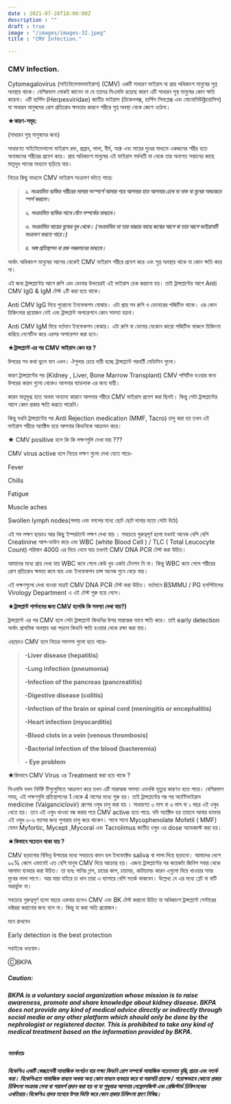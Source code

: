 ```yaml
---
date : 2021-07-28T18:00:00Z
description : ""
draft : true
image : "/images/images-32.jpeg"
title : "CMV Infection."

---
```

### CMV Infection.

Cytomegalovirus (সাইটোমেগালভাইরাস) (CMV) একটি সাধারণ ভাইরাস যা প্রায় অধিকাংশ মানুষের সুপ্ত অবস্থায় থাকে।  বেশিরভাগ লোকই জানেন না যে তাদের সিএমভি রয়েছে কারণ এটি  সাধারন সুস্থ মানুষের কোন ক্ষতি করেনা।  এটি হার্পিস  (Herpesviridae) জাতীয় ভাইরাস (চিকেনপক্স, হার্পিস সিমপ্লেক্স এবং মোনোনিউক্লিয়োসিস) যা সাধারন মানুষদের রোগ প্রতিরোধ ক্ষমতার কারনে শরীরে সুপ্ত অবস্থা থেকে জেগে ওঠেনা।

**★কারণ-সমূহ:**

(সাধারন সুস্থ মানুষদের জন্য)

সাধারণত সাইটোমেগালো ভাইরাস রক্ত, প্রস্রাব, লালা, বীর্য, অশ্রু এবং মায়ের দুধের মাধ্যমে একজনের শরীর হতে অন্যজনের শরীরের প্রবেশ করে। প্রায় অধিকাংশ মানুষের এই ভাইরাস  গর্ভবতী মা থেকে তার অনাগত সন্তানের কাছে মাতৃদুধ পানের মাধ্যমে ছড়িয়ে যায়।

নিচের কিছু  মাধ্যমে  CMV ভাইরাস  সংক্রমণ ঘটতে পারে:

> **_১. সংক্রামিত ব্যক্তির শরীরের লালার  সংস্পর্শে আসার পরে আপনার হাত আপনার চোখ বা নাক বা মুখের অভ্যন্তরে স্পর্শ করালে।_**
>
> **_২. সংক্রামিত ব্যক্তির সাথে যৌন সম্পর্কের মাধ্যমে।_**
>
> **_৩. সংক্রামিত মায়ের বুকের দুধ থেকে। (সংক্রামিত মা তার বাচ্চার কাছে জন্মের আগে বা তার আগে ভাইরাসটি সংক্রমণ করতে পারে।)_**
>
> **_৪. অঙ্গ প্রতিস্থাপন বা রক্ত সঞ্চালনের মাধ্যমে।_**

অর্থাৎ অধিকাংশ মানুষের আগের থেকেই CMV ভাইরাস শরীরে প্রবেশ করে এবং সুপ্ত অবস্থায় থাকে যা কোন ক্ষতি করে না।

এই জন্য ট্রান্সপ্লান্টের আগে রুগি এবং ডোনার উভয়েরই এই ভাইরাস চেক করানো হয়। তাই ট্রান্সপ্লান্টের আগে Anti CMV IgG & IgM টেস্ট ২টি করা হয়ে থাকে।

Anti CMV IgG দিয়ে পুরোনো ইনফেকশন বোঝায়। এটা প্রায় সব রুগি ও ডোনারের পজিটিভ থাকে। এর কোন চিকিৎসার প্রয়োজন নেই এবং ট্রান্সপ্লান্ট অপারেশনে কোন সমস্যা হয়না।

Anti CMV IgM দিয়ে বর্তমান ইনফেকশন বোঝায়। এটা রুগি বা ডোনার যেকোন কারো পজিটিভ থাকলে চিকিৎসা করিয়ে নেগেটিভ করে এরপর অপারেশন করা হবে।

**★ট্রান্সপ্ল্যান্ট এর পর CMV ভাইরাস  কেন হয় ?**

উপরের সব কথা ভুলে যান এখন। ঐগুলার চেয়ে দায়ী হচ্ছে ট্রান্সপ্ল্যান্ট পরবর্তী মেডিসিন গুলো।

কারণ ট্রান্সপ্লান্টের পর (Kidney , Liver, Bone Marrow Transplant) CMV পসিটিভ হওয়ার জন্য উপরের কারন গুলো থেকেও আপনার ব্যাডলাক এর জন্য দায়ী।

কারন মাতৃদুগ্ধ হতে অথবা অন্যান্য কারনে আপনার শরীরে CMV ভাইরাস  প্রবেশ করা ছিলই। কিন্তু সেটা ট্রান্সপ্লান্টের আগে কোন প্রকার ক্ষতি করতে পারেনি।

কিন্তু যখনি ট্রান্সপ্লান্টের পর Anti Rejection medication (MMF, Tacro)  চালু করা হয় তখন এই ভাইরাস শরীরে অ্যাক্টিভ হয়ে আপনার কিডনিকে আক্রমন করে।

★ CMV positive হলে কি কি লক্ষণগুলি দেখা যায় ???

CMV virus active  হলে নিচের লক্ষণ গুলো দেখা যেতে পারে-

Fever

Chills

Fatigue

Muscle aches

Swollen lymph nodes(গলায় এবং বগলের মধ্যে ছোট ছোট দানার মতো গোটা উঠে)

এই সব লক্ষণ ছাড়াও আর কিছু ইম্পরট্যান্ট লক্ষণ দেখা যায় । সবচেয়ে গুরুত্বপূর্ণ হলো যখনই অনেক বেশি বেশি Creatinine আপ-ডাউন করে এবং WBC (white Blood Cell ) / TLC ( Total Leucocyte Count) পরিমান 4000 এর নিচে নেমে যায় তখনই CMV DNA PCR টেস্ট করা উচিত।

আমাদের মধ্যে প্রায় দেখা যায় WBC কমে গেলে কেউ খুব একটা টেনশন নি না। কিন্তু WBC কমে গেলে শরীরের রোগ প্রতিরোধ ক্ষমতা কমে যায় এবং ইনফেকশন চান্স অনেক গুনে বেড়ে যায়।

এই লক্ষণগুলো দেখা যাওয়া মাত্রই CMV DNA PCR টেস্ট করা উচিত। বর্তমানে BSMMU / PG  হসপিটালের Virology Department এ এই টেস্ট শুরু হয়ে গেসে।

**★ট্রান্সপ্লান্ট পার্সনদের জন্য CMV হলেকি কি সমস্যা দেখা যায়?)**

ট্রান্সপ্ল্যান্ট এর পর CMV হলে সেটা ট্রান্সপ্ল্যান্ট কিডনির উপর মারাত্মক ভাবে ক্ষতি করে। তাই early detection অর্থাৎ প্রাথমিক অবস্থায় ধরা পড়লে কিডনি ক্ষতি হওয়ার থেকে রক্ষা করা যায়।

এছাড়াও CMV হলে নিচের সমসসা গুলো হতে পারে-

> **-Liver disease (hepatitis)**
>
> **-Lung infection (pneumonia)**
>
> **-Infection of the pancreas (pancreatitis)**
>
> **-Digestive disease (colitis)**
>
> **-Infection of the brain or spinal cord (meningitis or encephalitis)**
>
> **-Heart infection (myocarditis)**
>
> **-Blood clots in a vein (venous thrombosis)**
>
> **-Bacterial infection of the blood (bacteremia)**
>
> **- Eye problem**

★কিভাবে CMV Virus  এর Treatment করা হয়ে থাকে ?

সিএমভি যখন নির্দিষ্ট টিস্যুগুলিতে আক্রমণ করে তখন এটি মারাত্মক সমস্যা এমনকি মৃত্যুর কারণও হতে পারে। বেশিরভাগ সময়, এই লক্ষণগুলি প্রতিস্থাপনের 1 থেকে 4 মাসের মধ্যে শুরু হয়। তাই ট্রান্সপ্লান্টের পর পর  অ্যান্টিভাইরাল medicine (Valganciclovir)  গ্রুপের ওষুধ  চালু করা হয় । সাধারণত ৩ মাস বা ৬ মাস বা ১ বছর এই ওষুধ খেতে হয়। তবে  এই ওষুধ খাওয়া বন্ধ করার পরে CMV active হতে পারে. যদি অ্যাক্টিভ হয় তাহলে আবার ডাক্তার এই ওষুধ ৩-৬ মাসের জন্য পুনারায় চালু করে থাকেন। সাথে সাথে Mycophenolate Mofetil  ( MMF) যেমন Myfortic, Mycept ,Mycoral এবং Tacrolimus জাতীয় ওষুধ এর dose অ্যাডজাস্ট করা হয়।

**★কিভাবে সচেতন থাকা যায় ?**

CMV ছড়ানোর বিভিন্ন উপায়ের মধ্যে সবচেয়ে কমন হল ইনফেক্টেড saliva বা লালা দিয়ে ছড়ানো। আমাদের দেশে ৯৯% কেসে এভাবেই এত বেশি মানুষ CMV দিয়ে আক্রান্ত হয়। এজন্য ট্রান্সপ্লান্টের পর কয়েকটা জিনিস সবার থেকে আলাদা ব্যবহার করা উচিত। তা হলঃ পানির গ্লাস, চায়ের কাপ, চাচামচ, কাটাচামচ কারন এগুলো দিয়ে খাওয়ার সময় মুখের লালা লাগে। আর যারা বাইরে চা খান তারা এ ব্যাপারে বেশি সতর্ক থাকবেন। উল্লেখ্য যে এর মধ্যে প্লেট বা বাটি অন্তর্ভুক্ত না।

সবচেয়ে গুরুত্বপূর্ণ হলো বছরে একবার হলেও CMV এবং BK টেস্ট করানো উচিত যা  অধিকাংশ ট্রান্সপ্ল্যান্ট সেন্টারের  ডক্টররা করানোর জন্য বলে না। কিন্তু যা করা অতি প্ৰয়োজন।

মনে রাখবেন

Early detection is the best protection

সবাইকে ধন্যবাদ।

ⒸBKPA

##### **Caution:**

###### **BKPA is a voluntary social organization whose mission is to raise awareness, promote and share knowledge about kidney disease. BKPA does not provide any kind of medical advice directly or indirectly through social media or any other platform which should only be done by the nephrologist or registered doctor. This is prohibited to take any kind of medical treatment based on the information provided by BKPA.**

##### **সতর্কতাঃ**

###### **বিকেপিএ একটি স্বেচ্ছাসেবী সামাজিক সংগঠন যার লক্ষ্য কিডনি রোগ সম্পর্কে সামাজিক সচেতনতা বৃদ্ধি,প্রচার এবং সতর্ক করা। বিকেপিএতে সামাজিক মাধ্যম অথবা অন্য কোন মাধ্যম ব্যবহার করে বা সরাসরি প্রত্যক্ষ / পরোক্ষভাবে কোনো প্রকার চিকিৎসা সংক্রান্ত সেবা বা পরামর্শ প্রদান করা হয় না যা শুধুমাত্র আপনার নেফ্রোলজিস্ট এবং রেজিস্টার্ড চিকিৎসকের এখতিয়ার।বিকেপিএ প্রদত্ত তথ্যের উপর ভিত্তি করে কোন প্রকার চিকিৎসা গ্রহণ নিষিদ্ধ।**